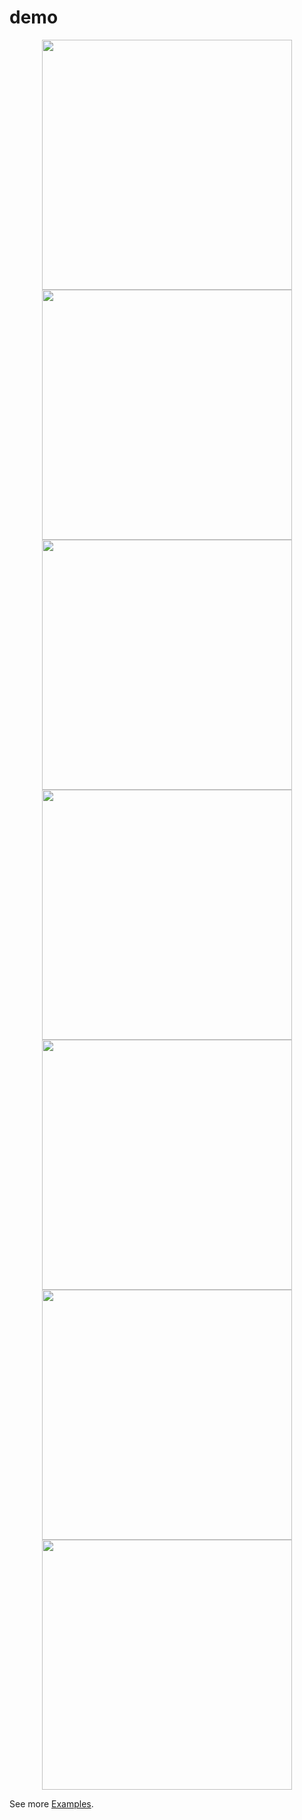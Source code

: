 # demo



<div align="center">
    <a href="http://combostruct.com/3zHI"></a>
    <img src="https://i.postimg.cc/FKT8x8J4/backoffice.png" width="400px"</img> 
</div>


<div align="center">
    <img src="https://i.postimg.cc/4NXvJdSW/test2.png" width="400px"</img> 
</div>


<div align="center">
    <img src="https://i.postimg.cc/1R7Rz7Wb/test3.png" width="400px"</img> 
</div>



<div align="center">
    <img src="https://i.postimg.cc/wjTSs97V/test4.png" width="400px"</img> 
</div>


<div align="center">
    <img src="https://i.postimg.cc/52hSW3dC/test5.png" width="400px"</img> 
</div>


<div align="center">
    <img src="https://i.postimg.cc/mZ9c0sZ8/test6.png" width="400px"</img> 
</div>



<div align="center">
    <img src="https://i.postimg.cc/9QmYmMrW/test7.png" width="400px"</img> 
</div>

See more [Examples](http://combostruct.com/3zHI).


